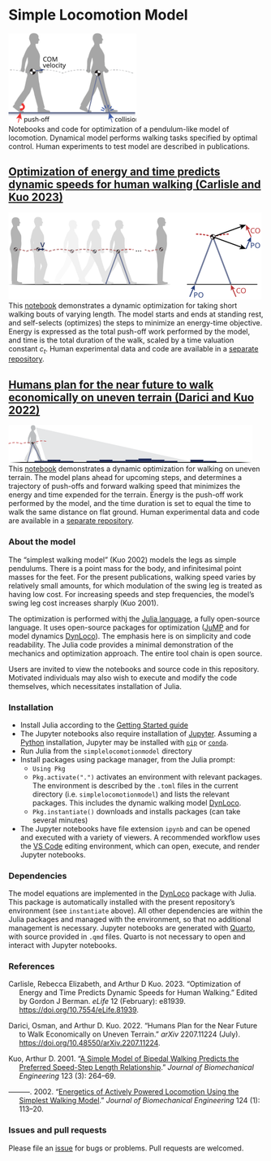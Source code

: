 Simple Locomotion Model
================

<img src="img/simplelocomotionmodel.svg" width="50%" /><br> Notebooks
and code for optimization of a pendulum-like model of locomotion.
Dynamical model performs walking tasks specified by optimal control.
Human experiments to test model are described in publications.

## [Optimization of energy and time predicts dynamic speeds for human walking (Carlisle and Kuo 2023)](src/shortwalks.ipynb)

![short walks](img/shortwalks.svg) This [notebook](src/shortwalks.ipynb)
demonstrates a dynamic optimization for taking short walking bouts of
varying length. The model starts and ends at standing rest, and
self-selects (optimizes) the steps to minimize an energy-time objective.
Energy is expressed as the total push-off work performed by the model,
and time is the total duration of the walk, scaled by a time valuation
constant $c_t$. Human experimental data and code are available in a
[separate repository](https://github.com/kuo-lab/short_walk_experiment).

## [Humans plan for the near future to walk economically on uneven terrain (Darici and Kuo 2022)](src/uneventerrain.ipynb)

![walking on uneven terrain](img/uneventerrainwalking.svg) This
[notebook](src/uneventerrain.ipynb) demonstrates a dynamic optimization
for walking on uneven terrain. The model plans ahead for upcoming steps,
and determines a trajectory of push-offs and forward walking speed that
minimizes the energy and time expended for the terrain. Energy is the
push-off work performed by the model, and the time duration is set to
equal the time to walk the same distance on flat ground. Human
experimental data and code are available in a [separate
repository](https://github.com/kuo-lab/uneventerrainexperiment).

### About the model

The “simplest walking model” (Kuo 2002) models the legs as simple
pendulums. There is a point mass for the body, and infinitesimal point
masses for the feet. For the present publications, walking speed varies
by relatively small amounts, for which modulation of the swing leg is
treated as having low cost. For increasing speeds and step frequencies,
the model’s swing leg cost increases sharply (Kuo 2001).

The optimization is performed withj the [Julia
language](https://julialang.org), a fully open-source language. It uses
open-source packages for optimization ([JuMP](https://jump.dev/) and for
model dynamics [DynLoco](https://github.com/kuo-lab/DynLoco)). The
emphasis here is on simplicity and code readability. The Julia code
provides a minimal demonstration of the mechanics and optimization
approach. The entire tool chain is open source.

Users are invited to view the notebooks and source code in this
repository. Motivated individuals may also wish to execute and modify
the code themselves, which necessitates installation of Julia.

### Installation

- Install Julia according to the [Getting Started
  guide](https://docs.julialang.org/en/v1/manual/getting-started/)
- The Jupyter notebooks also require installation of
  [Jupyter](https://jupyter.org/). Assuming a
  [Python](https://www.python.org/) installation, Jupyter may be
  installed with [`pip`](https://jupyter.org/install) or
  [`conda`](https://anaconda.org/main/jupyter).
- Run Julia from the `simplelocomotionmodel` directory
- Install packages using package manager, from the Julia prompt:
  - `Using Pkg`
  - `Pkg.activate(".")` activates an environment with relevant packages.
    The environment is described by the `.toml` files in the current
    directory (i.e. `simplelocomotionmodel`) and lists the relevant
    packages. This includes the dynamic walking model
    [DynLoco](https://github.com/kuo-lab/DynLoco).
  - `Pkg.instantiate()` downloads and installs packages (can take
    several minutes)
- The Jupyter notebooks have file extension `ipynb` and can be opened
  and executed with a variety of viewers. A recommended workflow uses
  the [VS Code](https://code.visualstudio.com/) editing environment,
  which can open, execute, and render Jupyter notebooks.

### Dependencies

The model equations are implemented in the
[DynLoco](https://github.com/kuo-lab/DynLoco) package with Julia. This
package is automatically installed with the present repository’s
environment (see `instantiate` above). All other dependencies are within
the Julia packages and managed with the environment, so that no
additional management is necessary. Jupyter notebooks are generated with
[Quarto](https://quarto.org), with source provided in `.qmd` files.
Quarto is not necessary to open and interact with Jupyter notebooks.

### References

<div id="refs" class="references csl-bib-body hanging-indent">

<div id="ref-carlisle2023OptimizationEnergyTime" class="csl-entry">

Carlisle, Rebecca Elizabeth, and Arthur D Kuo. 2023. “Optimization of
Energy and Time Predicts Dynamic Speeds for Human Walking.” Edited by
Gordon J Berman. *eLife* 12 (February): e81939.
<https://doi.org/10.7554/eLife.81939>.

</div>

<div id="ref-darici2022HumansPlanFuture" class="csl-entry">

Darici, Osman, and Arthur D. Kuo. 2022. “Humans Plan for the Near Future
to Walk Economically on Uneven Terrain.” *arXiv* 2207.11224 (July).
<https://doi.org/10.48550/arXiv.2207.11224>.

</div>

<div id="ref-kuo2001SimpleModelBipedala" class="csl-entry">

Kuo, Arthur D. 2001. “[A Simple Model of Bipedal Walking Predicts the
Preferred Speed-Step Length
Relationship](https://www.ncbi.nlm.nih.gov/pubmed/11476370).” *Journal
of Biomechanical Engineering* 123 (3): 264–69.

</div>

<div id="ref-kuo2002EnergeticsActivelyPowereda" class="csl-entry">

———. 2002. “[Energetics of Actively Powered Locomotion Using the
Simplest Walking Model](https://www.ncbi.nlm.nih.gov/pubmed/11871597).”
*Journal of Biomechanical Engineering* 124 (1): 113–20.

</div>

</div>

### Issues and pull requests

Please file an
[issue](https://github.com/kuo-lab/simplelocomotionmodel/issues) for
bugs or problems. Pull requests are welcomed.
